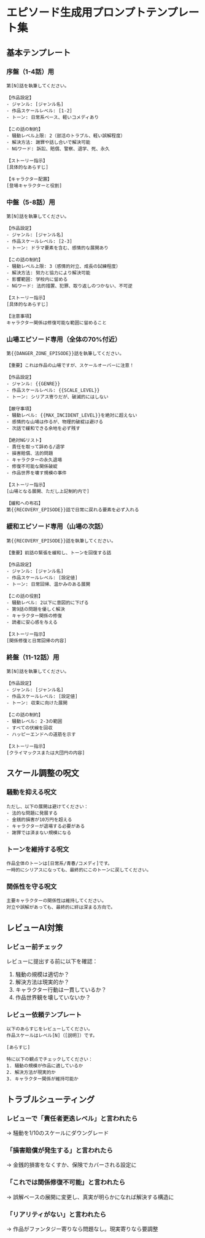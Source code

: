 # エピソード生成用プロンプトテンプレート集

## 基本テンプレート

### 序盤（1-4話）用
```
第[N]話を執筆してください。

【作品設定】
- ジャンル: [ジャンル名]
- 作品スケールレベル: [1-2]
- トーン: 日常系ベース、軽いコメディあり

【この話の制約】
- 騒動レベル上限: 2（部活のトラブル、軽い誤解程度）
- 解決方法: 謝罪や話し合いで解決可能
- NGワード: 訴訟、賠償、警察、退学、死、永久

【ストーリー指示】
[具体的なあらすじ]

【キャラクター配置】
[登場キャラクターと役割]
```

### 中盤（5-8話）用
```
第[N]話を執筆してください。

【作品設定】
- ジャンル: [ジャンル名]  
- 作品スケールレベル: [2-3]
- トーン: ドラマ要素を含む、感情的な展開あり

【この話の制約】
- 騒動レベル上限: 3（感情的対立、成長の試練程度）
- 解決方法: 努力と協力により解決可能
- 影響範囲: 学校内に留める
- NGワード: 法的措置、犯罪、取り返しのつかない、不可逆

【ストーリー指示】
[具体的なあらすじ]

【注意事項】
キャラクター関係は修復可能な範囲に留めること
```

### 山場エピソード専用（全体の70%付近）
```
第{{DANGER_ZONE_EPISODE}}話を執筆してください。

【重要】これは作品の山場ですが、スケールオーバーに注意！

【作品設定】
- ジャンル: {{GENRE}}
- 作品スケールレベル: {{SCALE_LEVEL}}
- トーン: シリアス寄りだが、破滅的にはしない

【厳守事項】
- 騒動レベル: {{MAX_INCIDENT_LEVEL}}を絶対に超えない
- 感情的な山場は作るが、物理的破綻は避ける
- 次話で緩和できる余地を必ず残す

【絶対NGリスト】
- 責任を取って辞める/退学
- 損害賠償、法的問題
- キャラクターの永久退場
- 修復不可能な関係破綻
- 作品世界を壊す規模の事件

【ストーリー指示】
[山場となる展開、ただし上記制約内で]

【緩和への布石】
第{{RECOVERY_EPISODE}}話で日常に戻れる要素を必ず入れる
```

### 緩和エピソード専用（山場の次話）
```
第{{RECOVERY_EPISODE}}話を執筆してください。

【重要】前話の緊張を緩和し、トーンを回復する話

【作品設定】
- ジャンル: [ジャンル名]
- 作品スケールレベル: [設定値]
- トーン: 日常回帰、温かみのある展開

【この話の役割】
- 騒動レベル: 2以下に意図的に下げる
- 第9話の問題を優しく解決
- キャラクター関係の修復
- 読者に安心感を与える

【ストーリー指示】
[関係修復と日常回帰の内容]
```

### 終盤（11-12話）用
```
第[N]話を執筆してください。

【作品設定】
- ジャンル: [ジャンル名]
- 作品スケールレベル: [設定値]
- トーン: 収束に向けた展開

【この話の制約】
- 騒動レベル: 2-3の範囲
- すべての伏線を回収
- ハッピーエンドへの道筋を示す

【ストーリー指示】
[クライマックスまたは大団円の内容]
```

## スケール調整の呪文

### 騒動を抑える呪文
```
ただし、以下の展開は避けてください：
- 法的な問題に発展する
- 金銭的損害が10万円を超える
- キャラクターが退場する必要がある
- 謝罪では済まない規模になる
```

### トーンを維持する呪文
```
作品全体のトーンは[日常系/青春/コメディ]です。
一時的にシリアスになっても、最終的にこのトーンに戻してください。
```

### 関係性を守る呪文
```
主要キャラクターの関係性は維持してください。
対立や誤解があっても、最終的に絆は深まる方向で。
```

## レビューAI対策

### レビュー前チェック
レビューに提出する前に以下を確認：
1. 騒動の規模は適切か？
2. 解決方法は現実的か？
3. キャラクター行動は一貫しているか？
4. 作品世界観を壊していないか？

### レビュー依頼テンプレート
```
以下のあらすじをレビューしてください。
作品スケールはレベル[N]（[説明]）です。

[あらすじ]

特に以下の観点でチェックしてください：
1. 騒動の規模が作品に適しているか
2. 解決方法が現実的か
3. キャラクター関係が維持可能か
```

## トラブルシューティング

### レビューで「責任者更迭レベル」と言われたら
→ 騒動を1/10のスケールにダウングレード

### 「損害賠償が発生する」と言われたら
→ 金銭的損害をなくすか、保険でカバーされる設定に

### 「これでは関係修復不可能」と言われたら
→ 誤解ベースの展開に変更し、真実が明らかになれば解決する構造に

### 「リアリティがない」と言われたら
→ 作品がファンタジー寄りなら問題なし。現実寄りなら要調整
